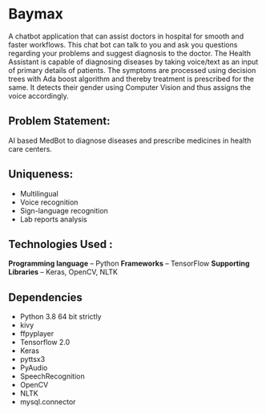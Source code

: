# Baymax
A chatbot application that can assist doctors in hospital for smooth and faster workflows. This chat bot can talk to you and ask you questions regarding your problems and suggest diagnosis to the doctor.
The Health Assistant is capable of diagnosing diseases by taking voice/text as an input of primary details of patients. The symptoms are processed using decision trees with Ada boost algorithm and thereby treatment is prescribed for the same. It detects their gender using Computer Vision and thus assigns the voice accordingly.

## Problem Statement:
AI based MedBot to diagnose diseases and prescribe medicines in health care centers.

## Uniqueness:
- Multilingual
- Voice recognition
- Sign-language recognition
- Lab reports analysis

## Technologies Used : 
**Programming language** – Python
**Frameworks** – TensorFlow
**Supporting Libraries** – Keras, OpenCV, NLTK

## Dependencies
- Python 3.8 64 bit strictly
- kivy
- ffpyplayer
- Tensorflow 2.0
- Keras
- pyttsx3
- PyAudio
- SpeechRecognition
- OpenCV
- NLTK
- mysql.connector
